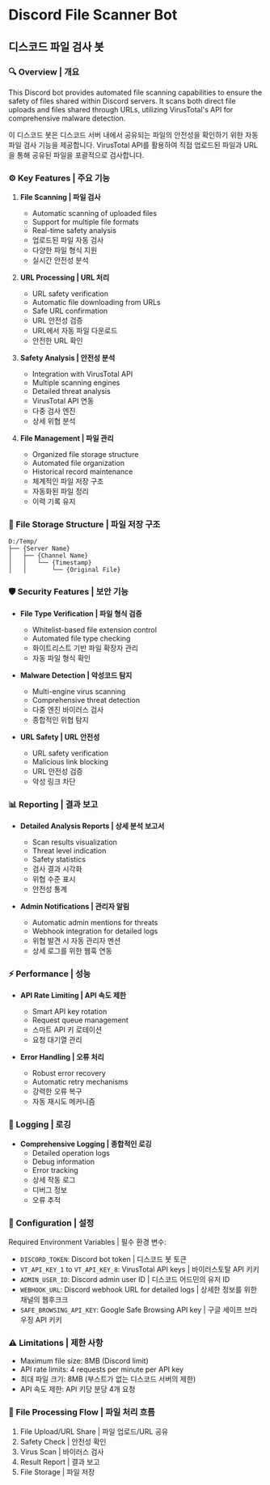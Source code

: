 # Discord File Scanner Bot
## 디스코드 파일 검사 봇

### 🔍 Overview | 개요
This Discord bot provides automated file scanning capabilities to ensure the safety of files shared within Discord servers. It scans both direct file uploads and files shared through URLs, utilizing VirusTotal's API for comprehensive malware detection.

이 디스코드 봇은 디스코드 서버 내에서 공유되는 파일의 안전성을 확인하기 위한 자동 파일 검사 기능을 제공합니다. VirusTotal API를 활용하여 직접 업로드된 파일과 URL을 통해 공유된 파일을 포괄적으로 검사합니다.

### ⚙️ Key Features | 주요 기능
1. **File Scanning | 파일 검사**
   - Automatic scanning of uploaded files
   - Support for multiple file formats
   - Real-time safety analysis
   - 업로드된 파일 자동 검사
   - 다양한 파일 형식 지원
   - 실시간 안전성 분석

2. **URL Processing | URL 처리**
   - URL safety verification
   - Automatic file downloading from URLs
   - Safe URL confirmation
   - URL 안전성 검증
   - URL에서 자동 파일 다운로드
   - 안전한 URL 확인

3. **Safety Analysis | 안전성 분석**
   - Integration with VirusTotal API
   - Multiple scanning engines
   - Detailed threat analysis
   - VirusTotal API 연동
   - 다중 검사 엔진
   - 상세 위협 분석

4. **File Management | 파일 관리**
   - Organized file storage structure
   - Automated file organization
   - Historical record maintenance
   - 체계적인 파일 저장 구조
   - 자동화된 파일 정리
   - 이력 기록 유지

### 💾 File Storage Structure | 파일 저장 구조
```
D:/Temp/
├── {Server Name}
│   ├── {Channel Name}
│   │   └── {Timestamp}
│   │       └── {Original File}
```

### 🛡️ Security Features | 보안 기능
- **File Type Verification | 파일 형식 검증**
  - Whitelist-based file extension control
  - Automated file type checking
  - 화이트리스트 기반 파일 확장자 관리
  - 자동 파일 형식 확인

- **Malware Detection | 악성코드 탐지**
  - Multi-engine virus scanning
  - Comprehensive threat detection
  - 다중 엔진 바이러스 검사
  - 종합적인 위협 탐지

- **URL Safety | URL 안전성**
  - URL safety verification
  - Malicious link blocking
  - URL 안전성 검증
  - 악성 링크 차단

### 📊 Reporting | 결과 보고
- **Detailed Analysis Reports | 상세 분석 보고서**
  - Scan results visualization
  - Threat level indication
  - Safety statistics
  - 검사 결과 시각화
  - 위협 수준 표시
  - 안전성 통계

- **Admin Notifications | 관리자 알림**
  - Automatic admin mentions for threats
  - Webhook integration for detailed logs
  - 위협 발견 시 자동 관리자 멘션
  - 상세 로그를 위한 웹훅 연동

### ⚡ Performance | 성능
- **API Rate Limiting | API 속도 제한**
  - Smart API key rotation
  - Request queue management
  - 스마트 API 키 로테이션
  - 요청 대기열 관리

- **Error Handling | 오류 처리**
  - Robust error recovery
  - Automatic retry mechanisms
  - 강력한 오류 복구
  - 자동 재시도 메커니즘

### 📝 Logging | 로깅
- **Comprehensive Logging | 종합적인 로깅**
  - Detailed operation logs
  - Debug information
  - Error tracking
  - 상세 작동 로그
  - 디버그 정보
  - 오류 추적

### 🔧 Configuration | 설정
Required Environment Variables | 필수 환경 변수:
- `DISCORD_TOKEN`: Discord bot token | 디스코드 봇 토큰
- `VT_API_KEY_1` to `VT_API_KEY_8`: VirusTotal API keys | 바이러스토탈 API 키키
- `ADMIN_USER_ID`: Discord admin user ID | 디스코드 어드민의 유저 ID
- `WEBHOOK_URL`: Discord webhook URL for detailed logs | 상세한 정보를 위한 채널의 웹후크크
- `SAFE_BROWSING_API_KEY`: Google Safe Browsing API key | 구글 세이프 브라우징 API 키키

### ⚠️ Limitations | 제한 사항
- Maximum file size: 8MB (Discord limit)
- API rate limits: 4 requests per minute per API key
- 최대 파일 크기: 8MB (부스트가 없는 디스코드 서버의 제한)
- API 속도 제한: API 키당 분당 4개 요청

### 🔄 File Processing Flow | 파일 처리 흐름
1. File Upload/URL Share | 파일 업로드/URL 공유
2. Safety Check | 안전성 확인
3. Virus Scan | 바이러스 검사
4. Result Report | 결과 보고
5. File Storage | 파일 저장